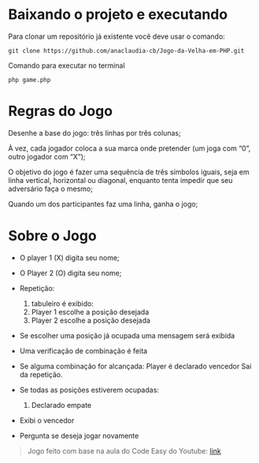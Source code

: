 <h1>Baixando o projeto e executando</h1>

Para clonar um repositório já existente você deve usar o comando: 

```
git clone https://github.com/anaclaudia-cb/Jogo-da-Velha-em-PHP.git
```
Comando para executar no terminal

```
php game.php
```

<h1>Regras do Jogo</h1>

Desenhe a base do jogo: três linhas por três colunas;

 À vez, cada jogador coloca a sua marca onde pretender (um joga com “0”, outro jogador com “X”);
 
O objetivo do jogo é fazer uma sequência de três símbolos iguais, seja em linha vertical, horizontal ou diagonal, enquanto tenta impedir que seu adversário faça o mesmo;

Quando um dos participantes faz uma linha, ganha o jogo;

<h1>Sobre o Jogo</h1>

* O player 1 (X) digita seu nome;

* O Player 2 (O) digita seu nome;

* Repetição:
   1. tabuleiro é exibido:
   2. Player 1 escolhe a posição desejada
   3. Player 2 escolhe a posição desejada
   
* Se escolher uma posição já ocupada uma mensagem será exibida
   
* Uma verificação de combinação é feita

* Se alguma combinação for alcançada:
    Player é declarado vencedor
    Sai da repetição.

* Se todas as posições estiverem ocupadas:
   1. Declarado empate

 * Exibi o vencedor
 
* Pergunta se deseja jogar novamente


> Jogo feito com base na aula do Code Easy do Youtube: [link](https://www.youtube.com/watch?v=ZaN1G4-NvpU)
    
